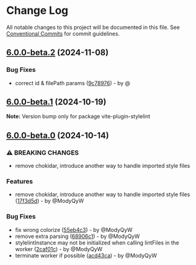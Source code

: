# Change Log

All notable changes to this project will be documented in this file.
See [Conventional Commits](https://conventionalcommits.org) for commit guidelines.

## [6.0.0-beta.2](https://github.com/ModyQyW/vite-plugin-stylelint/compare/v6.0.0-beta.1...v6.0.0-beta.2) (2024-11-08)

### Bug Fixes

* correct id & filePath params ([9c78976](https://github.com/ModyQyW/vite-plugin-stylelint/commit/9c7897659e63b4443569c72ca13b5ffe0b782a57)) - by @

## [6.0.0-beta.1](https://github.com/ModyQyW/vite-plugin-stylelint/compare/v6.0.0-beta.0...v6.0.0-beta.1) (2024-10-19)

**Note:** Version bump only for package vite-plugin-stylelint

## [6.0.0-beta.0](https://github.com/ModyQyW/vite-plugin-stylelint/compare/v5.3.1...v6.0.0-beta.0) (2024-10-14)

### ⚠ BREAKING CHANGES

* remove chokidar, introduce another way to handle imported style files

### Features

* remove chokidar, introduce another way to handle imported style files ([17f3d5d](https://github.com/ModyQyW/vite-plugin-stylelint/commit/17f3d5d9955fd98e28ac36ac70b413b5225903af)) - by @ModyQyW

### Bug Fixes

* fix wrong colorize ([55eb4c3](https://github.com/ModyQyW/vite-plugin-stylelint/commit/55eb4c36e8e439810e4cad9bc5186552cb41fbf1)) - by @ModyQyW
* remove extra parsing ([68906c1](https://github.com/ModyQyW/vite-plugin-stylelint/commit/68906c1be6d4c679f69c16d43af99546f8cc8a8f)) - by @ModyQyW
* stylelintInstance may not be initialized when calling lintFiles in the worker ([2caf01c](https://github.com/ModyQyW/vite-plugin-stylelint/commit/2caf01c21c16e365f5929f0fbf5523af7bf703ac)) - by @ModyQyW
* terminate worker if possible ([acd43ca](https://github.com/ModyQyW/vite-plugin-stylelint/commit/acd43caa49e628468d318679633ca4f73158ac2e)) - by @ModyQyW
